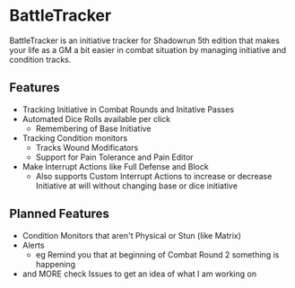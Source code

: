 # BattleTracker

BattleTracker is an initiative tracker for Shadowrun 5th edition that makes your life as a GM a bit easier in combat situation by managing initiative and condition tracks.

## Features
 - Tracking Initiative in Combat Rounds and Initative Passes
 - Automated Dice Rolls available per click
   - Remembering of Base Initiative
 - Tracking Condition monitors
   - Tracks Wound Modificators
   - Support for Pain Tolerance and Pain Editor
 - Make Interrupt Actions like Full Defense and Block
   - Also supports Custom Interrupt Actions to increase or decrease Initiative at will without changing base or dice initiative

## Planned Features
 - Condition Monitors that aren't Physical or Stun (like Matrix)
 - Alerts
   - eg Remind you that at beginning of Combat Round 2 something is happening
 - and MORE check Issues to get an idea of what I am working on


